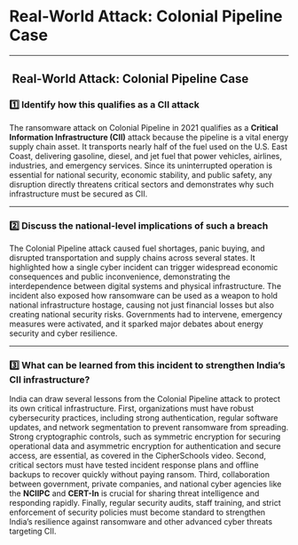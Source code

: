 # Real-World Attack: Colonial Pipeline Case

---

##  Real-World Attack: Colonial Pipeline Case

### 1️⃣ Identify how this qualifies as a CII attack

The ransomware attack on Colonial Pipeline in 2021 qualifies as a **Critical Information Infrastructure (CII)** attack because the pipeline is a vital energy supply chain asset. It transports nearly half of the fuel used on the U.S. East Coast, delivering gasoline, diesel, and jet fuel that power vehicles, airlines, industries, and emergency services. Since its uninterrupted operation is essential for national security, economic stability, and public safety, any disruption directly threatens critical sectors and demonstrates why such infrastructure must be secured as CII.

---

### 2️⃣ Discuss the national-level implications of such a breach

The Colonial Pipeline attack caused fuel shortages, panic buying, and disrupted transportation and supply chains across several states. It highlighted how a single cyber incident can trigger widespread economic consequences and public inconvenience, demonstrating the interdependence between digital systems and physical infrastructure. The incident also exposed how ransomware can be used as a weapon to hold national infrastructure hostage, causing not just financial losses but also creating national security risks. Governments had to intervene, emergency measures were activated, and it sparked major debates about energy security and cyber resilience.

---

### 3️⃣ What can be learned from this incident to strengthen India’s CII infrastructure?

India can draw several lessons from the Colonial Pipeline attack to protect its own critical infrastructure. First, organizations must have robust cybersecurity practices, including strong authentication, regular software updates, and network segmentation to prevent ransomware from spreading. Strong cryptographic controls, such as symmetric encryption for securing operational data and asymmetric encryption for authentication and secure access, are essential, as covered in the CipherSchools video. Second, critical sectors must have tested incident response plans and offline backups to recover quickly without paying ransom. Third, collaboration between government, private companies, and national cyber agencies like the **NCIIPC** and **CERT-In** is crucial for sharing threat intelligence and responding rapidly. Finally, regular security audits, staff training, and strict enforcement of security policies must become standard to strengthen India’s resilience against ransomware and other advanced cyber threats targeting CII.

